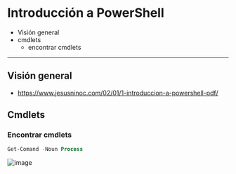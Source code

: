 # Introducción a PowerShell
 - Visión general
 - cmdlets
   - encontrar cmdlets
  
  -------------------
  
## Visión general  
* https://www.jesusninoc.com/02/01/1-introduccion-a-powershell-pdf/

## Cmdlets
### Encontrar cmdlets
```PowerShell
Get-Comand -Noun Process

```

![image](https://user-images.githubusercontent.com/82601547/114905907-c61b9700-9e19-11eb-999c-788348de76c9.png)

